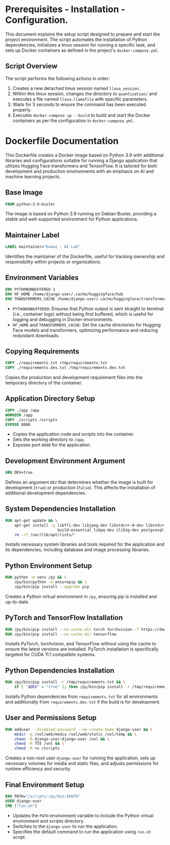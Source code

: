 # Prerequisites - Installation - Configuration.

This document explains the setup script designed to prepare and start the project environment. The script automates the installation of Python dependencies, initializes a tmux session for running a specific task, and sets up Docker containers as defined in the project's `docker-compose.yml`.

## Script Overview

The script performs the following actions in order:

1. Creates a new detached tmux session named `llava_session`.
2. Within this tmux session, changes the directory to `quantization/` and executes a file named `llava.llamafile` with specific parameters.
3. Waits for 5 seconds to ensure the command has been executed properly.
4. Executes `docker-compose up --build` to build and start the Docker containers as per the configuration in `docker-compose.yml`.


# Dockerfile Documentation

This Dockerfile creates a Docker image based on Python 3.9 with additional libraries and configurations suitable for running a Django application that utilizes Hugging Face transformers and TensorFlow. It is tailored for both development and production environments with an emphasis on AI and machine learning projects.

## Base Image

```Dockerfile
FROM python:3.9-buster
```
The image is based on Python 3.9 running on Debian Buster, providing a stable and well-supported environment for Python applications.

## Maintainer Label

```Dockerfile
LABEL maintainer="Kwaai - AI Lab"
```
Identifies the maintainer of the Dockerfile, useful for tracking ownership and responsibility within projects or organizations.

## Environment Variables

```Dockerfile
ENV PYTHONUNBUFFERED 1
ENV HF_HOME /home/django-user/.cache/huggingface/hub
ENV TRANSFORMERS_CACHE /home/django-user/.cache/huggingface/transformers
```
- `PYTHONUNBUFFERED`: Ensures that Python output is sent straight to terminal (i.e., container logs) without being first buffered, which is useful for logging and debugging in Docker environments.
- `HF_HOME` and `TRANSFORMERS_CACHE`: Set the cache directories for Hugging Face models and transformers, optimizing performance and reducing redundant downloads.

## Copying Requirements

```Dockerfile
COPY ./requirements.txt /tmp/requirements.txt
COPY ./requirements.dev.txt /tmp/requirements.dev.txt
```
Copies the production and development requirement files into the temporary directory of the container.

## Application Directory Setup

```Dockerfile
COPY ./app /app
WORKDIR /app
COPY ./scripts /scripts
EXPOSE 8000
```
- Copies the application code and scripts into the container.
- Sets the working directory to `/app`.
- Exposes port `8000` for the application.

## Development Environment Argument

```Dockerfile
ARG DEV=true
```
Defines an argument `DEV` that determines whether the image is built for development (`true`) or production (`false`). This affects the installation of additional development dependencies.

## System Dependencies Installation

```Dockerfile
RUN apt-get update && \
    apt-get install -y libffi-dev libjpeg-dev libstdc++-8-dev libstdc++6 \
                       build-essential libpq-dev zlib1g-dev postgresql-client && \
    rm -rf /var/lib/apt/lists/*
```
Installs necessary system libraries and tools required for the application and its dependencies, including database and image processing libraries.

## Python Environment Setup

```Dockerfile
RUN python -m venv /py && \
    /py/bin/python -m ensurepip && \
    /py/bin/pip install --upgrade pip
```
Creates a Python virtual environment in `/py`, ensuring pip is installed and up-to-date.

## PyTorch and TensorFlow Installation

```Dockerfile
RUN /py/bin/pip install --no-cache-dir torch torchvision -f https://download.pytorch.org/whl/cu111/torch_stable.html
RUN /py/bin/pip install --no-cache-dir tensorflow
```
Installs PyTorch, torchvision, and TensorFlow without using the cache to ensure the latest versions are installed. PyTorch installation is specifically targeted for CUDA 11.1 compatible systems.

## Python Dependencies Installation

```Dockerfile
RUN /py/bin/pip install -r /tmp/requirements.txt && \
    if [ "$DEV" = "true" ]; then /py/bin/pip install -r /tmp/requirements.dev.txt ; fi
```
Installs Python dependencies from `requirements.txt` for all environments and additionally from `requirements.dev.txt` if the build is for development.

## User and Permissions Setup

```Dockerfile
RUN adduser --disabled-password --no-create-home django-user && \
    mkdir -p /vol/web/media /vol/web/static /vol/temp && \
    chown -R django-user:django-user /vol && \
    chmod -R 755 /vol && \
    chmod -R +x /scripts
```
Creates a non-root user `django-user` for running the application, sets up necessary volumes for media and static files, and adjusts permissions for runtime efficiency and security.

## Final Environment Setup

```Dockerfile
ENV PATH="/scripts:/py/bin:$PATH"
USER django-user
CMD ["run.sh"]
```
- Updates the `PATH` environment variable to include the Python virtual environment and scripts directory.
- Switches to the `django-user` to run the application.
- Specifies the default command to run the application using `run.sh` script.